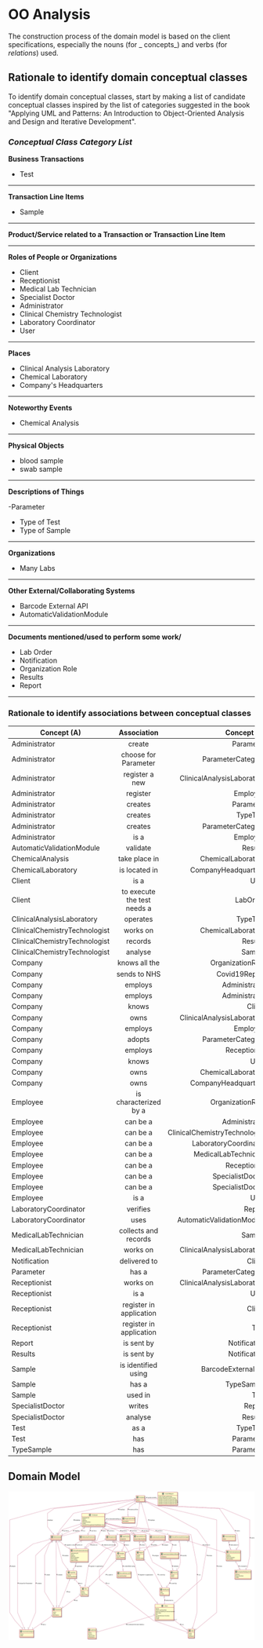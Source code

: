 # OO Analysis

The construction process of the domain model is based on the client specifications, especially the nouns (for _
concepts_) and verbs (for _relations_) used.

## Rationale to identify domain conceptual classes

To identify domain conceptual classes, start by making a list of candidate conceptual classes inspired by the list of
categories suggested in the book "Applying UML and Patterns: An Introduction to Object-Oriented Analysis and Design and
Iterative Development".

### _Conceptual Class Category List_

**Business Transactions**

- Test

---

**Transaction Line Items**

- Sample

---

**Product/Service related to a Transaction or Transaction Line Item**


---

**Roles of People or Organizations**

- Client
- Receptionist
- Medical Lab Technician
- Specialist Doctor
- Administrator
- Clinical Chemistry Technologist
- Laboratory Coordinator
- User

---

**Places**

- Clinical Analysis Laboratory
- Chemical Laboratory
- Company's Headquarters

---

**Noteworthy Events**

- Chemical Analysis

---

**Physical Objects**

- blood sample
- swab sample

---

**Descriptions of Things**

-Parameter

- Type of Test
- Type of Sample

--- 

**Organizations**

- Many Labs

---

**Other External/Collaborating Systems**

- Barcode External API
- AutomaticValidationModule

---


**Documents mentioned/used to perform some work/**

- Lab Order
- Notification
- Organization Role
- Results
- Report

---

### **Rationale to identify associations between conceptual classes**

| Concept (A)                     |         Association             |                                                                                                                                    Concept (B) |
| ------------------------------- | :-------------------------:     | ---------------------------------------------------------------------------------------------------------------------------------------------: |
| Administrator                   | create                          | Parameter                                                                                                                                      |
| Administrator                   | choose for Parameter            | ParameterCategory                                                                                                                              |
| Administrator                   | register a new                  | ClinicalAnalysisLaboratory                                                                                                                     |
| Administrator                   | register                        | Employee                                                                                                                                       |
| Administrator                   | creates                         | Parameter                                                                                                                                      |
| Administrator                   |creates                          | TypeTest                                                                                                                                       |
| Administrator                   |creates                          | ParameterCategory                                                                                                                              |
| Administrator                   |is a                             | Employee                                                                                                                                       |
| AutomaticValidationModule       |validate                         | Results                                                                                                                                        |
| ChemicalAnalysis                |take place in                    | ChemicalLaboratory                                                                                                                             |
| ChemicalLaboratory              |is located in                    | CompanyHeadquarters                                                                                                                            |
| Client                          |is a                             | User                                                                                                                                           |
| Client                          |to execute the test needs a      | LabOrder                                                                                                                                       |
| ClinicalAnalysisLaboratory      |operates                         | TypeTest                                                                                                                                       |
| ClinicalChemistryTechnologist   |works on                         | ChemicalLaboratory                                                                                                                             |
| ClinicalChemistryTechnologist   |records                          | Results                                                                                                                                        |
| ClinicalChemistryTechnologist   |analyse                          | Sample                                                                                                                                         |
| Company                         |knows all the                   | OrganizationRole                                                                                                                                |
| Company                         |sends to NHS                     | Covid19Report                                                                                                                                  |
| Company                         |employs                          | Administrator                                                                                                                                  |
| Company                         |employs                          | Administrator                                                                                                                                  |
| Company                         |knows                            | Client                                                                                                                                         |
| Company                         |owns                             | ClinicalAnalysisLaboratory                                                                                                                     |
| Company                         |employs                          | Employee                                                                                                                                       |
| Company                         |adopts                           | ParameterCategory                                                                                                                              |
| Company                         |employs                          | Receptionist                                                                                                                                   |
| Company                         |knows                            | User                                                                                                                                           |
| Company                         |owns                             | ChemicalLaboratory                                                                                                                             |
| Company                         |owns                             | CompanyHeadquarters                                                                                                                            |
| Employee                        |is characterized by a            | OrganizationRole                                                                                                                               |
| Employee                        |can be a                         | Administrator                                                                                                                                  |
| Employee                        |can be a                         | ClinicalChemistryTechnologist                                                                                                                  |                                                    
| Employee                        |can be a                         | LaboratoryCoordinator                                                                                                                          |                                            
| Employee                        |can be a                         | MedicalLabTechnician                                                                                                                           |                                            
| Employee                        |can be a                         | Receptionist                                                                                                                                   |                                    
| Employee                        |can be a                         | SpecialistDoctor                                                                                                                               |                                        
| Employee                        |can be a                         | SpecialistDoctor                                                                                                                               |                                        
| Employee                        |is a                             | User                                                                                                                                           |                            
| LaboratoryCoordinator           |verifies                         | Report                                                                                                                                         |                                
| LaboratoryCoordinator           |uses                             | AutomaticValidationModule                                                                                                                      |                                                
| MedicalLabTechnician            |collects and records             | Sample                                                                                                                                         |                                
| MedicalLabTechnician            |works on                         | ClinicalAnalysisLaboratory                                                                                                                     |                                                    
| Notification                    |delivered to                     | Client                                                                                                                                         |                                
| Parameter                       |has a                            | ParameterCategory                                                                                                                              |                                        
| Receptionist                    |works on                         | ClinicalAnalysisLaboratory                                                                                                                     |                                                    
| Receptionist                    |is a                             | User                                                                                                                                           |    
| Receptionist                    |register in application          | Client                                                                                                                                         |        
| Receptionist                    |register in application          | Test                                                                                                                                           |    
| Report                          |is sent by                       | Notification                                                                                                                                   |            
| Results                         |is sent by                       | Notification                                                                                                                                   |            
| Sample                          |is identified using              | BarcodeExternalAPI                                                                                                                             |                                                                                                          |                    
| Sample                          |has a                            | TypeSample                                                                                                                                     |                         
| Sample                          |used in                          | Test                                                                                                                                           |                 
| SpecialistDoctor                |writes                           | Report                                                                                                                                         |                     
| SpecialistDoctor                |analyse                          | Results                                                                                                                                        |                     
| Test                            |as a                             | TypeTest                                                                                                                                       |                     
| Test                            |has                              | Parameter                                                                                                                                      |                     
| TypeSample                      |has                              | Parameter                                                                                                                                      |                     

## Domain Model

![DM.svg](DM.svg)
